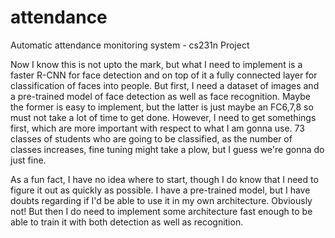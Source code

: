 # attendance
Automatic attendance monitoring system - cs231n Project


Now I know this is not upto the mark, but what I need to implement is a faster R-CNN for face detection and on top of it a fully connected layer for classification of faces into people. But first, I need a dataset of images and a pre-trained model of face detection as well as face recognition. Maybe the former is easy to implement, but the latter is just maybe an FC6,7,8 so must not take a lot of time to get done. However, I need to get somethings first, which are more important with respect to what I am gonna use. 73 classes of students who are going to be classified, as the number of classes increases, fine tuning might take a plow, but I guess we're gonna do just fine.

As a fun fact, I have no idea where to start, though I do know that I need to figure it out as quickly as possible. I have a pre-trained model, but I have doubts regarding if I'd be able to use it in my own architecture. Obviously not! But then I do need to implement some architecture fast enough to be able to train it with both detection as well as recognition.